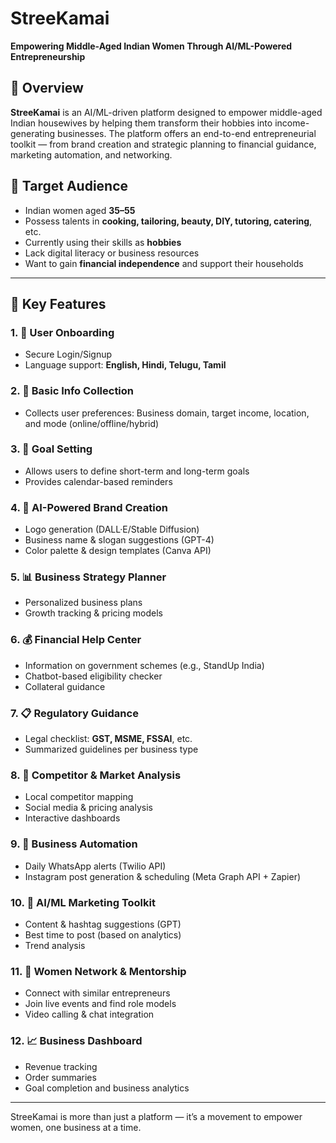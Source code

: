 # StreeKamai 
**Empowering Middle-Aged Indian Women Through AI/ML-Powered Entrepreneurship**

## 🚀 Overview

**StreeKamai** is an AI/ML-driven platform designed to empower middle-aged Indian housewives by helping them transform their hobbies into income-generating businesses. The platform offers an end-to-end entrepreneurial toolkit — from brand creation and strategic planning to financial guidance, marketing automation, and networking.

## 🎯 Target Audience

- Indian women aged **35–55**
- Possess talents in **cooking, tailoring, beauty, DIY, tutoring, catering**, etc.
- Currently using their skills as **hobbies**
- Lack digital literacy or business resources
- Want to gain **financial independence** and support their households

---

## 🌟 Key Features

### 1. 👤 User Onboarding
- Secure Login/Signup
- Language support: **English, Hindi, Telugu, Tamil**

### 2. 📝 Basic Info Collection
- Collects user preferences: Business domain, target income, location, and mode (online/offline/hybrid)

### 3. 🎯 Goal Setting
- Allows users to define short-term and long-term goals
- Provides calendar-based reminders

### 4. 🧠 AI-Powered Brand Creation
- Logo generation (DALL·E/Stable Diffusion)
- Business name & slogan suggestions (GPT-4)
- Color palette & design templates (Canva API)

### 5. 📊 Business Strategy Planner
- Personalized business plans
- Growth tracking & pricing models

### 6. 💰 Financial Help Center
- Information on government schemes (e.g., StandUp India)
- Chatbot-based eligibility checker
- Collateral guidance

### 7. 📋 Regulatory Guidance
- Legal checklist: **GST, MSME, FSSAI**, etc.
- Summarized guidelines per business type

### 8. 🧩 Competitor & Market Analysis
- Local competitor mapping
- Social media & pricing analysis
- Interactive dashboards

### 9. 🔁 Business Automation
- Daily WhatsApp alerts (Twilio API)
- Instagram post generation & scheduling (Meta Graph API + Zapier)

### 10. 📢 AI/ML Marketing Toolkit
- Content & hashtag suggestions (GPT)
- Best time to post (based on analytics)
- Trend analysis

### 11. 💬 Women Network & Mentorship
- Connect with similar entrepreneurs
- Join live events and find role models
- Video calling & chat integration

### 12. 📈 Business Dashboard
- Revenue tracking
- Order summaries
- Goal completion and business analytics

---
StreeKamai is more than just a platform — it’s a movement to empower women, one business at a time.

